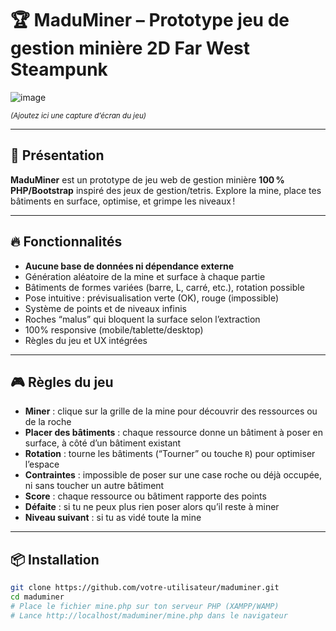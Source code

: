 # 🏆 MaduMiner – Prototype jeu de gestion minière 2D Far West Steampunk

![image](https://github.com/user-attachments/assets/49409a25-c3f9-4654-b48d-d3cd1da2d604)

<sup>*(Ajoutez ici une capture d’écran du jeu)*</sup>

---

## 🚀 Présentation

**MaduMiner** est un prototype de jeu web de gestion minière **100 % PHP/Bootstrap** inspiré des jeux de gestion/tetris. Explore la mine, place tes bâtiments en surface, optimise, et grimpe les niveaux !

---

## 🔥 Fonctionnalités

- **Aucune base de données ni dépendance externe**
- Génération aléatoire de la mine et surface à chaque partie
- Bâtiments de formes variées (barre, L, carré, etc.), rotation possible
- Pose intuitive : prévisualisation verte (OK), rouge (impossible)
- Système de points et de niveaux infinis
- Roches “malus” qui bloquent la surface selon l’extraction
- 100% responsive (mobile/tablette/desktop)
- Règles du jeu et UX intégrées

---

## 🎮 Règles du jeu

- **Miner** : clique sur la grille de la mine pour découvrir des ressources ou de la roche
- **Placer des bâtiments** : chaque ressource donne un bâtiment à poser en surface, à côté d’un bâtiment existant
- **Rotation** : tourne les bâtiments (“Tourner” ou touche `R`) pour optimiser l’espace
- **Contraintes** : impossible de poser sur une case roche ou déjà occupée, ni sans toucher un autre bâtiment
- **Score** : chaque ressource ou bâtiment rapporte des points
- **Défaite** : si tu ne peux plus rien poser alors qu’il reste à miner
- **Niveau suivant** : si tu as vidé toute la mine

---

## 📦 Installation

```bash
git clone https://github.com/votre-utilisateur/maduminer.git
cd maduminer
# Place le fichier mine.php sur ton serveur PHP (XAMPP/WAMP)
# Lance http://localhost/maduminer/mine.php dans le navigateur
```

